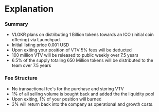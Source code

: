 # Explanation

### Summary

* VLOKR plans on distributing 1 Billion tokens towards an ICO (initial coin offering) via Launchpad.&#x20;
* Initial listing price 0.001 USD
* Upon exiting your position of VTV 5% fees will be deducted&#x20;
* 100 million VTV will be released to public weekly over 7.5 years
* 6.5% of the supply totaling 650 Million tokens will be distributed to the team over 7.5 years&#x20;

### Fee Structure

* No transactional fee's for the purchase and storing VTV
* 1% of all selling volume is bought back and added the the liquidity pool
* Upon exiting, 1% of your position will burned
* 3% will return back into the company as operational and growth costs.

